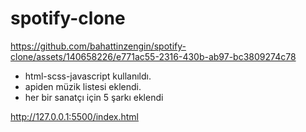 
# spotify-clone

https://github.com/bahattinzengin/spotify-clone/assets/140658226/e771ac55-2316-430b-ab97-bc3809274c78


- html-scss-javascript kullanıldı.
- apiden müzik listesi eklendi.
- her bir sanatçı için 5 şarkı eklendi

http://127.0.0.1:5500/index.html
